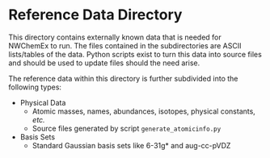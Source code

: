 Reference Data Directory
========================

This directory contains externally known data that is needed for NWChemEx to
run.  The files contained in the subdirectories are ASCII lists/tables of the
data.  Python scripts exist to turn this data into source files and should be
used to update files should the need arise.

The reference data within this directory is further subdivided into the 
following types:

- Physical Data
  - Atomic masses, names, abundances, isotopes, physical constants, *etc.*
  - Source files generated by script `generate_atomicinfo.py`
- Basis Sets
  - Standard Gaussian basis sets like 6-31g* and aug-cc-pVDZ  
    
